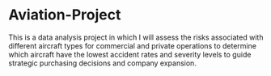# Aviation-Project
This is a data analysis project in which I will assess the risks associated with different aircraft types for commercial and private operations to determine which aircraft have the lowest accident rates and severity levels to guide strategic purchasing decisions and company expansion.
